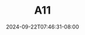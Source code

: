 --- 
title: "A11"
description: "video  video bokep A11  tele video full baru"
date: 2024-09-22T07:46:31-08:00
file_code: "qtyfcr9ppkd5"
draft: false
cover: "m0iuqbc2jzklttii.jpg"
tags: [""]
length: 646
fld_id: "1482965"
foldername: "Acelinahot"
categories: ["Acelinahot"]
views: 0
---